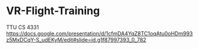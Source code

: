 # VR-Flight-Training
TTU CS 4331
https://docs.google.com/presentation/d/1cfmDA4YqZ8TC1oqAtu0oHDm993z5MxDCqY-S_udEKyM/edit#slide=id.g1f87997393_0_782
